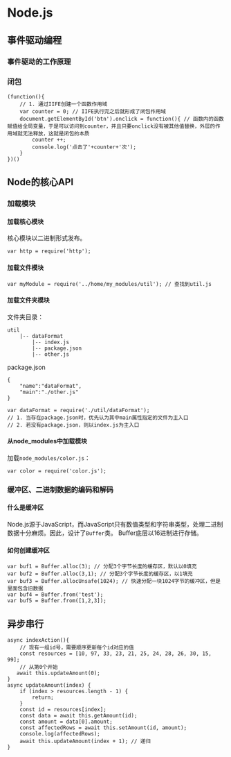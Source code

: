 # Node.js
## 事件驱动编程
### 事件驱动的工作原理
### 闭包
```
(function(){
    // 1. 通过IIFE创建一个函数作用域
    var counter = 0; // IIFE执行完之后就形成了闭包作用域
    document.getElementById('btn').onclick = function(){ // 函数内的函数赋值给全局变量，于是可以访问到counter，并且只要onclick没有被其他值替换，外层的作用域就无法释放，这就是闭包的本质
        counter ++;
        console.log('点击了'+counter+'次');
    }
})()
```
## Node的核心API
### 加载模块
#### 加载核心模块
核心模块以二进制形式发布。
```
var http = require('http');
```
#### 加载文件模块
```
var myModule = require('../home/my_modules/util'); // 查找到util.js
```
#### 加载文件夹模块
文件夹目录：
```
util
    |-- dataFormat
        |-- index.js
        |-- package.json
        |-- other.js
```
package.json
```
{
    "name":"dataFormat",
    "main":"./other.js"
}
```
```
var dataFormat = require('./util/dataFormat');
// 1. 当存在package.json时，优先认为其中main属性指定的文件为主入口
// 2. 若没有package.json，则以index.js为主入口
```
#### 从node_modules中加载模块
加载`node_modules/color.js`：
```
var color = require('color.js');
```
### 缓冲区、二进制数据的编码和解码
#### 什么是缓冲区
Node.js源于JavaScript，而JavaScript只有数值类型和字符串类型，处理二进制数据十分麻烦。因此，设计了`Buffer`类。
Buffer底层以16进制进行存储。
#### 如何创建缓冲区
```
var buf1 = Buffer.alloc(3); // 分配3个字节长度的缓存区，默认以0填充
var buf2 = Buffer.alloc(3,1); // 分配3个字节长度的缓存区，以1填充
var buf3 = Buffer.allocUnsafe(1024); // 快速分配一块1024字节的缓冲区，但是里面包含旧数据
var buf4 = Buffer.from('test');
var buf5 = Buffer.from([1,2,3]);
```
## 异步串行
```
async indexAction(){
    // 现有一组id号，需要顺序更新每个id对应的值
    const resources = [10, 97, 33, 23, 21, 25, 24, 28, 26, 30, 15, 99];
    // 从第0个开始
   await this.updateAmount(0);
}
async updateAmount(index) {
    if (index > resources.length - 1) {
        return;
    }
    const id = resources[index];
    const data = await this.getAmount(id);
    const amount = data[0].amount;
    const affectedRows = await this.setAmount(id, amount);
    console.log(affectedRows);
    await this.updateAmount(index + 1); // 递归
}
```